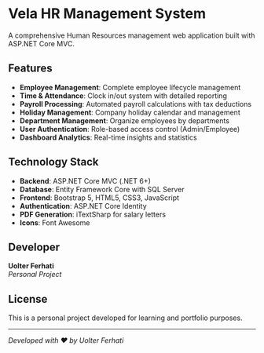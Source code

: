 # Vela HR Management System

A comprehensive Human Resources management web application built with ASP.NET Core MVC.

## Features

- **Employee Management**: Complete employee lifecycle management
- **Time & Attendance**: Clock in/out system with detailed reporting
- **Payroll Processing**: Automated payroll calculations with tax deductions
- **Holiday Management**: Company holiday calendar and management
- **Department Management**: Organize employees by departments
- **User Authentication**: Role-based access control (Admin/Employee)
- **Dashboard Analytics**: Real-time insights and statistics

## Technology Stack

- **Backend**: ASP.NET Core MVC (.NET 6+)
- **Database**: Entity Framework Core with SQL Server
- **Frontend**: Bootstrap 5, HTML5, CSS3, JavaScript
- **Authentication**: ASP.NET Core Identity
- **PDF Generation**: iTextSharp for salary letters
- **Icons**: Font Awesome

## Developer

**Uolter Ferhati**  
*Personal Project*

## License

This is a personal project developed for learning and portfolio purposes.

---

*Developed with ❤️ by Uolter Ferhati* 